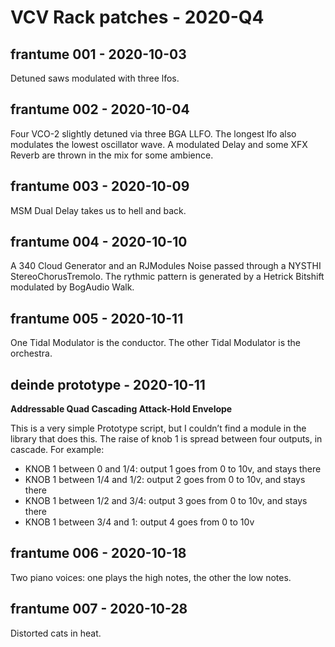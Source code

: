 # VCV Rack patches - 2020-Q4

## frantume 001 - 2020-10-03

Detuned saws modulated with three lfos.

## frantume 002 - 2020-10-04

Four VCO-2 slightly detuned via three BGA LLFO. The longest lfo also modulates the
lowest oscillator wave. A modulated Delay and some XFX Reverb are thrown in the mix
for some ambience.

## frantume 003 - 2020-10-09

MSM Dual Delay takes us to hell and back.

## frantume 004 - 2020-10-10

A 340 Cloud Generator and an RJModules Noise passed through a NYSTHI StereoChorusTremolo.
The rythmic pattern is generated by a Hetrick Bitshift modulated by BogAudio Walk.

## frantume 005 - 2020-10-11

One Tidal Modulator is the conductor. The other Tidal Modulator is the orchestra.

## deinde prototype - 2020-10-11

**Addressable Quad Cascading Attack-Hold Envelope**

This is a very simple Prototype script, but I couldn’t find a module in the library that does this.
The raise of knob 1 is spread between four outputs, in cascade. For example:

- KNOB 1 between 0 and 1/4: output 1 goes from 0 to 10v, and stays there
- KNOB 1 between 1/4 and 1/2: output 2 goes from 0 to 10v, and stays there
- KNOB 1 between 1/2 and 3/4: output 3 goes from 0 to 10v, and stays there
- KNOB 1 between 3/4 and 1: output 4 goes from 0 to 10v

## frantume 006 - 2020-10-18

Two piano voices: one plays the high notes, the other the low notes.

## frantume 007 - 2020-10-28

Distorted cats in heat.
